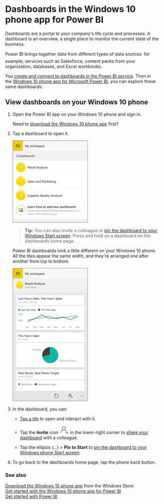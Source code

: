 <properties 
   pageTitle="Dashboards in the Windows 10 phone app"
   description="Dashboards in the Windows 10 phone app for Power BI"
   services="powerbi" 
   documentationCenter="" 
   authors="maggiesMSFT" 
   manager="mblythe" 
   editor=""
   tags=""/>
 
<tags
   ms.service="powerbi"
   ms.devlang="NA"
   ms.topic="article"
   ms.tgt_pltfrm="NA"
   ms.workload="powerbi"
   ms.date="12/14/2015"
   ms.author="maggies"/>

# Dashboards in the Windows 10 phone app for Power BI  

Dashboards are a portal to your company's life cycle and processes. A dashboard is an overview, a single place to monitor the current state of the business. 

Power BI brings together data from different types of data sources &#151; for example, services such as Salesforce, content packs from your organization, databases, and Excel workbooks.

You [create and connect to dashboards in the Power BI service](powerbi-service-dashboards.md). Then in the [Windows 10 phone app for Microsoft Power BI](powerbi-mobile-win10phone-app-get-started.md), you can explore these same dashboards.

## View dashboards on your Windows 10 phone  
1.  Open the Power BI app on your Windows 10 phone and sign in.

    Need to [download the Windows 10 phone app](http://go.microsoft.com/fwlink/?LinkID=544867) first?

2.  Tap a dashboard to open it.   

    ![](media/powerbi-mobile-dashboards-in-the-win10phone-app/PBI_Win10Ph_DashHome.png)

    >**Tip:**  You can also invite a colleague or [pin the dashboard to your Windows Start screen](powerbi-mobile-pin-dashboard-from-win10phone-app.md). Press and hold on a dashboard on the dashboards home page.

    Power BI dashboards look a little different on your Windows 10 phone. All the tiles appear the same width, and they're arranged one after another from top to bottom.

    ![](media/powerbi-mobile-dashboards-in-the-win10phone-app/WPI_Win10Ph_Dash.png)

5.  In the dashboard, you can:

    -   [Tap a tile](powerbi-mobile-dashboards-in-the-win10phone-app.md) to open and interact with it.

    -   Tap the **Invite** icon ![](media/powerbi-mobile-dashboards-in-the-win10phone-app/PBI_Andr_InviteIcon.png) in the lower-right corner to [share your dashboard](powerbi-mobile-share-a-dashboard-from-the-win10phone-app.md) with a colleague.
    -   Tap the ellipsis (...) > **Pin to Start** to [pin the dashboard to your Windows phone Start screen](powerbi-mobile-pin-dashboard-from-win10phone-app.md). 
    

6.  To go back to the dashboards home page, tap the phone back button.

### See also  
[Download the Windows 10 phone app](http://go.microsoft.com/fwlink/?LinkID=544867) from the Windows Store  
[Get started with the Windows 10 phone app for Power BI](powerbi-mobile-win10phone-app-get-started.md)  
[Get started with Power BI](powerbi-service-get-started.md)  